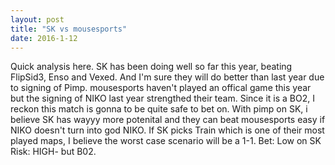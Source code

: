 ```yaml
---
layout: post
title: "SK vs mousesports"
date: 2016-1-12
---
```


Quick analysis here. 
SK has been doing well so far this year, beating FlipSid3, Enso and Vexed. And I'm sure they will do better than last year due to signing of Pimp.
mousesports haven't played an offical game this year but the signing of NIKO last year strengthed their team. 
Since it is a BO2, I reckon this match is gonna to be quite safe to bet on. 
With pimp on SK, i believe SK has wayyy more potenital and they can beat mousesports easy if NIKO doesn't turn into god NIKO. If SK picks Train which is one of their most played maps, I believe the worst case scenario will be a 1-1.
Bet: Low on SK
Risk: HIGH- but B02.

